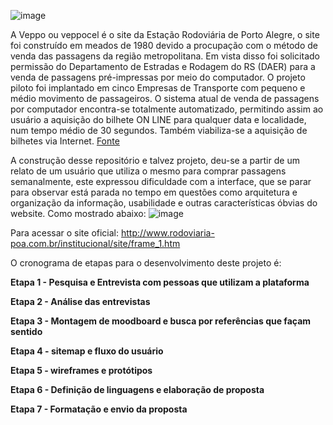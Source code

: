 ![image](https://user-images.githubusercontent.com/32879172/142095916-b8ed8339-dbb2-462a-a3f6-a99b8151b0d9.png)

A Veppo ou veppocel é o site da Estação Rodoviária de Porto Alegre, o site foi construído em meados de 1980 devido a procupação com o método de venda das passagens da região metropolitana. Em vista disso foi solicitado permissão do Departamento de Estradas e Rodagem do RS (DAER) para a venda de passagens pré-impressas por meio do computador. O projeto piloto foi implantado em cinco Empresas de Transporte com pequeno e médio movimento de passageiros. O sistema atual de venda de passagens por computador encontra-se totalmente automatizado, permitindo assim ao usuário a aquisição do bilhete ON LINE para qualquer data e localidade, num tempo médio de 30 segundos. Também viabiliza-se a aquisição de bilhetes via Internet. <a href="http://www.rodoviaria-poa.com.br/institucional/site/f_pion.htm"> Fonte </a>

A construção desse repositório e talvez projeto, deu-se a partir de um relato de um usuário que utiliza o mesmo para comprar passagens semanalmente, este expressou dificuldade com a interface, que se parar para observar está parada no tempo em questões como arquitetura e organização da informação, usabilidade e outras características óbvias do website. Como mostrado abaixo:
![image](https://user-images.githubusercontent.com/32879172/142094942-dff12aa0-b051-41b7-bf02-2efa5df1badd.png)

Para acessar o site oficial: http://www.rodoviaria-poa.com.br/institucional/site/frame_1.htm
 
O cronograma de etapas para o desenvolvimento deste projeto é:

**Etapa 1 - Pesquisa e Entrevista com pessoas que utilizam a plataforma** 

**Etapa 2 - Análise das entrevistas**

**Etapa 3 - Montagem de moodboard e busca por referências que façam sentido**

**Etapa 4 - sitemap e fluxo do usuário**

**Etapa 5 - wireframes e protótipos**

**Etapa 6 - Definição de linguagens e elaboração de proposta**

**Etapa 7 - Formatação e envio da proposta**

